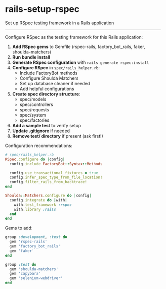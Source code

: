 # rails-setup-rspec

Set up RSpec testing framework in a Rails application

---

Configure RSpec as the testing framework for this Rails application:

1. **Add RSpec gems** to Gemfile (rspec-rails, factory_bot_rails, faker, shoulda-matchers)
2. **Run bundle install**
3. **Generate RSpec configuration** with `rails generate rspec:install`
4. **Configure RSpec** in `spec/rails_helper.rb`:
   - Include FactoryBot methods
   - Configure Shoulda Matchers
   - Set up database cleaner if needed
   - Add helpful configurations
5. **Create spec directory structure**:
   - spec/models
   - spec/controllers
   - spec/requests
   - spec/system
   - spec/factories
6. **Add a sample test** to verify setup
7. **Update .gitignore** if needed
8. **Remove test/ directory** if present (ask first!)

Configuration recommendations:
```ruby
# spec/rails_helper.rb
RSpec.configure do |config|
  config.include FactoryBot::Syntax::Methods

  config.use_transactional_fixtures = true
  config.infer_spec_type_from_file_location!
  config.filter_rails_from_backtrace!
end

Shoulda::Matchers.configure do |config|
  config.integrate do |with|
    with.test_framework :rspec
    with.library :rails
  end
end
```

Gems to add:
```ruby
group :development, :test do
  gem 'rspec-rails'
  gem 'factory_bot_rails'
  gem 'faker'
end

group :test do
  gem 'shoulda-matchers'
  gem 'capybara'
  gem 'selenium-webdriver'
end
```
